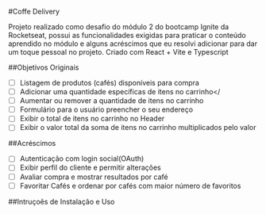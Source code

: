 #Coffe Delivery

Projeto realizado como desafio do módulo 2 do bootcamp Ignite da Rocketseat, possui as funcionalidades exigidas para praticar o conteúdo aprendido no módulo e alguns acréscimos que eu resolvi adicionar para dar um toque pessoal no projeto. Criado com React + Vite e Typescript

<!-- ##Tecnologias Utilizadas
<ul>
<li>React 18.2.0</li>
<li>Typescript 4.6.4</li>
<li>Vite 3.1.0</li>
<li>Immer 9.0.15</li>
</ul> -->


##Objetivos Originais

- [ ] Listagem de produtos (cafés) disponíveis para compra
- [ ] Adicionar uma quantidade específicas de itens no carrinho</
- [ ] Aumentar ou remover a quantidade de itens no carrinho
- [ ] Formulário para o usuário preencher o seu endereço
- [ ] Exibir o total de itens no carrinho no Header
- [ ] Exibir o valor total da soma de itens no carrinho multiplicados pelo valor

##Acréscimos
- [ ] Autenticação com login social(OAuth)
- [ ] Exibir perfil do cliente e permitir alterações
- [ ] Avaliar compra e mostrar resultados por café
- [ ] Favoritar Cafés e ordenar por cafés com maior número de favoritos
 
##Intruçoẽs de Instalação e Uso

